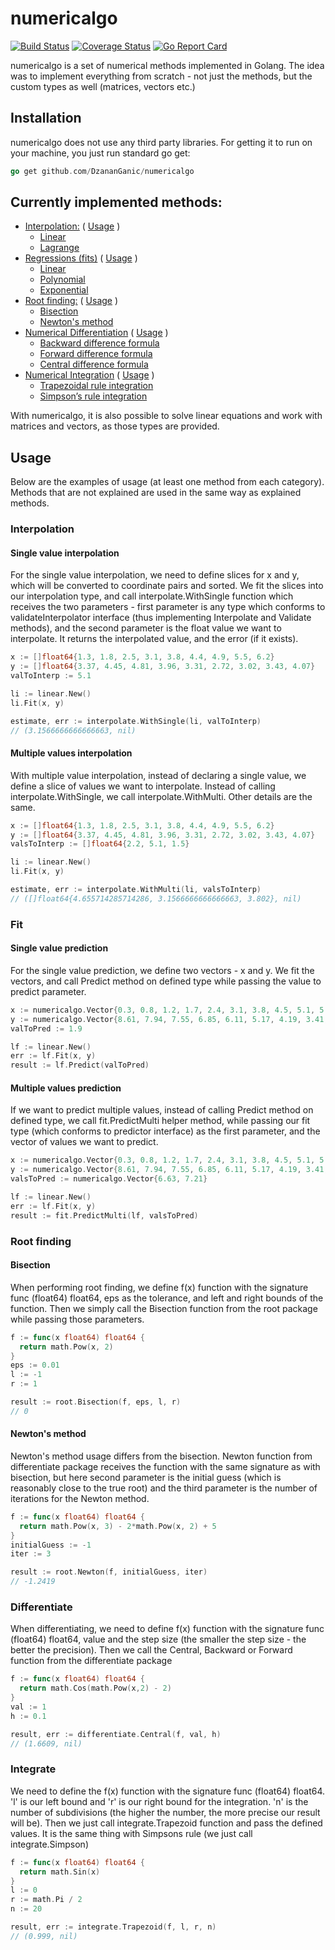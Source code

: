 # numericalgo

[![Build Status](https://travis-ci.org/DzananGanic/numericalgo.svg?branch=master)](https://travis-ci.org/DzananGanic/numericalgo)
[![Coverage Status](https://coveralls.io/repos/github/DzananGanic/numericalgo/badge.svg?branch=master)](https://coveralls.io/github/DzananGanic/numericalgo?branch=master)
[![Go Report Card](https://goreportcard.com/badge/github.com/DzananGanic/numericalgo)](https://goreportcard.com/report/github.com/DzananGanic/numericalgo)

numericalgo is a set of numerical methods implemented in Golang. The idea was to implement everything from scratch - not just the methods, but the custom types as well (matrices, vectors etc.)

## Installation
numericalgo does not use any third party libraries. For getting it to run on your machine, you just run standard go get:
```go
go get github.com/DzananGanic/numericalgo
```

## Currently implemented methods:

- [Interpolation:](https://github.com/DzananGanic/numericalgo/tree/master/interpolate) ( [Usage](https://github.com/DzananGanic/numericalgo#interpolation) )
  - [Linear](https://github.com/DzananGanic/numericalgo/tree/master/interpolate/linear)
  - [Lagrange](https://github.com/DzananGanic/numericalgo/tree/master/interpolate/lagrange)
- [Regressions (fits)](https://github.com/DzananGanic/numericalgo/tree/master/fit) ( [Usage](https://github.com/DzananGanic/numericalgo#fit) )
  - [Linear](https://github.com/DzananGanic/numericalgo/tree/master/fit/linear)
  - [Polynomial](https://github.com/DzananGanic/numericalgo/tree/master/fit/poly)
  - [Exponential](https://github.com/DzananGanic/numericalgo/tree/master/fit/exponential)
- [Root finding:](https://github.com/DzananGanic/numericalgo/tree/master/root) ( [Usage](https://github.com/DzananGanic/numericalgo#root-finding) )
  - [Bisection](https://github.com/DzananGanic/numericalgo/tree/master/root)
  - [Newton's method](https://github.com/DzananGanic/numericalgo/tree/master/root)
- [Numerical Differentiation](https://github.com/DzananGanic/numericalgo/tree/master/differentiate) ( [Usage](https://github.com/DzananGanic/numericalgo#differentiate) )
  - [Backward difference formula](https://github.com/DzananGanic/numericalgo/tree/master/differentiate)
  - [Forward difference formula](https://github.com/DzananGanic/numericalgo/tree/master/differentiate)
  - [Central difference formula](https://github.com/DzananGanic/numericalgo/tree/master/differentiate)
- [Numerical Integration](https://github.com/DzananGanic/numericalgo/tree/master/integrate) ( [Usage](https://github.com/DzananGanic/numericalgo#integrate) )
  - [Trapezoidal rule integration](https://github.com/DzananGanic/numericalgo/tree/master/integrate)
  - [Simpson’s rule integration](https://github.com/DzananGanic/numericalgo/tree/master/integrate)

With numericalgo, it is also possible to solve linear equations and work with matrices and vectors, as those types are provided.

## Usage
Below are the examples of usage (at least one method from each category). Methods that are not explained are used in the same way as explained methods.

### Interpolation

#### Single value interpolation
For the single value interpolation, we need to define slices for x and y, which will be converted to coordinate pairs and sorted. We fit the slices into our interpolation type, and call interpolate.WithSingle function which receives the two parameters - first parameter is any type which conforms to validateInterpolator interface (thus implementing Interpolate and Validate methods), and the second parameter is the float value we want to interpolate. It returns the interpolated value, and the error (if it exists).

```go
x := []float64{1.3, 1.8, 2.5, 3.1, 3.8, 4.4, 4.9, 5.5, 6.2}
y := []float64{3.37, 4.45, 4.81, 3.96, 3.31, 2.72, 3.02, 3.43, 4.07}
valToInterp := 5.1

li := linear.New()
li.Fit(x, y)

estimate, err := interpolate.WithSingle(li, valToInterp)
// (3.1566666666666663, nil)
```

#### Multiple values interpolation
With multiple value interpolation, instead of declaring a single value, we define a slice of values we want to interpolate. Instead of calling interpolate.WithSingle, we call interpolate.WithMulti. Other details are the same.

```go
x := []float64{1.3, 1.8, 2.5, 3.1, 3.8, 4.4, 4.9, 5.5, 6.2}
y := []float64{3.37, 4.45, 4.81, 3.96, 3.31, 2.72, 3.02, 3.43, 4.07}
valsToInterp := []float64{2.2, 5.1, 1.5}

li := linear.New()
li.Fit(x, y)

estimate, err := interpolate.WithMulti(li, valsToInterp)
// ([]float64{4.655714285714286, 3.1566666666666663, 3.802}, nil)
```

### Fit

#### Single value prediction
For the single value prediction, we define two vectors - x and y. We fit the vectors, and call Predict method on defined type while passing the value to predict parameter.

```go
x := numericalgo.Vector{0.3, 0.8, 1.2, 1.7, 2.4, 3.1, 3.8, 4.5, 5.1, 5.8, 6.5}
y := numericalgo.Vector{8.61, 7.94, 7.55, 6.85, 6.11, 5.17, 4.19, 3.41, 2.63, 1.77, 0.89}
valToPred := 1.9

lf := linear.New()
err := lf.Fit(x, y)
result := lf.Predict(valToPred)
```

#### Multiple values prediction
If we want to predict multiple values, instead of calling Predict method on defined type, we call fit.PredictMulti helper method, while passing our fit type (which conforms to predictor interface) as the first parameter, and the vector of values we want to predict.

```go
x := numericalgo.Vector{0.3, 0.8, 1.2, 1.7, 2.4, 3.1, 3.8, 4.5, 5.1, 5.8, 6.5}
y := numericalgo.Vector{8.61, 7.94, 7.55, 6.85, 6.11, 5.17, 4.19, 3.41, 2.63, 1.77, 0.89}
valsToPred := numericalgo.Vector{6.63, 7.21}

lf := linear.New()
err := lf.Fit(x, y)
result := fit.PredictMulti(lf, valsToPred)
```

### Root finding
#### Bisection
When performing root finding, we define f(x) function with the signature func (float64) float64, eps as the tolerance, and left and right bounds of the function. Then we simply call the Bisection function from the root package while passing those parameters.

```go
f := func(x float64) float64 {
  return math.Pow(x, 2)
}
eps := 0.01
l := -1
r := 1

result := root.Bisection(f, eps, l, r)
// 0
```
#### Newton's method
Newton's method usage differs from the bisection. Newton function from differentiate package receives the function with the same signature as with bisection, but here second parameter is the initial guess (which is reasonably close to the true root) and the third parameter is the number of iterations for the Newton method.

```go
f := func(x float64) float64 {
  return math.Pow(x, 3) - 2*math.Pow(x, 2) + 5
}
initialGuess := -1
iter := 3

result := root.Newton(f, initialGuess, iter)
// -1.2419
```

### Differentiate
When differentiating, we need to define f(x) function with the signature func (float64) float64, value and the step size (the smaller the step size - the better the precision). Then we call the Central, Backward or Forward function from the differentiate package

```go
f := func(x float64) float64 {
  return math.Cos(math.Pow(x,2) - 2)
}
val := 1
h := 0.1

result, err := differentiate.Central(f, val, h)
// (1.6609, nil)
```


### Integrate
We need to define the f(x) function with the signature func (float64) float64. 'l' is our left bound and 'r' is our right bound for the integration. 'n' is the number of subdivisions (the higher the number, the more precise our result will be). Then we just call integrate.Trapezoid function and pass the defined values. It is the same thing with Simpsons rule (we just call integrate.Simpson)

```go
f := func(x float64) float64 {
  return math.Sin(x)
}
l := 0
r := math.Pi / 2
n := 20

result, err := integrate.Trapezoid(f, l, r, n)
// (0.999, nil)
```
